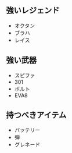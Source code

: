 ## 強いレジェンド

- オクタン
- ブラハ
- レイス

## 強い武器

- スピファ
- 301
- ボルト
- EVA8

## 持つべきアイテム

- バッテリー
- 弾
- グレネード